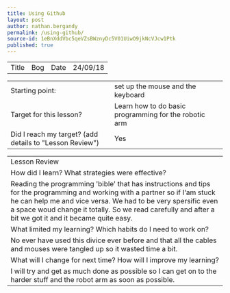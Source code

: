 ```yaml
---
title: Using Github
layout: post
author: nathan.bergandy
permalink: /using-github/
source-id: 1eBnXddVbc5qeVZsBWznyDc5V01UiwO9jkNcVJcw1Ptk
published: true
---
```

<table>
  <tr>
    <td>Title</td>
    <td>Bog</td>
    <td>Date</td>
    <td>24/09/18</td>
  </tr>
</table>


<table>
  <tr>
    <td>Starting point:</td>
    <td>set up the mouse and the keyboard</td>
  </tr>
  <tr>
    <td>Target for this lesson?</td>
    <td>Learn how to do basic programming for the robotic arm</td>
  </tr>
  <tr>
    <td>Did I reach my target? 
(add details to "Lesson Review")</td>
    <td> Yes </td>
  </tr>
</table>


<table>
  <tr>
    <td>Lesson Review</td>
  </tr>
  <tr>
    <td>How did I learn? What strategies were effective? </td>
  </tr>
  <tr>
    <td>Reading the programming 'bible' that has instructions and tips for the programming and working with a partner so if  I‘am stuck he can help me and vice versa. We had to be very spersific even a space woud change it totally. So we read carefully and after a bit we got it and it became quite easy.</td>
  </tr>
  <tr>
    <td>What limited my learning? Which habits do I need to work on? </td>
  </tr>
  <tr>
    <td>No ever have used this divice ever before and that all the cables and mouses were tangled up so it wasted time a bit.</td>
  </tr>
  <tr>
    <td>What will I change for next time? How will I improve my learning?</td>
  </tr>
  <tr>
    <td>I will try and get as much done as possible so I can get on to the harder stuff and the robot arm as soon as possible.</td>
  </tr>
</table>


